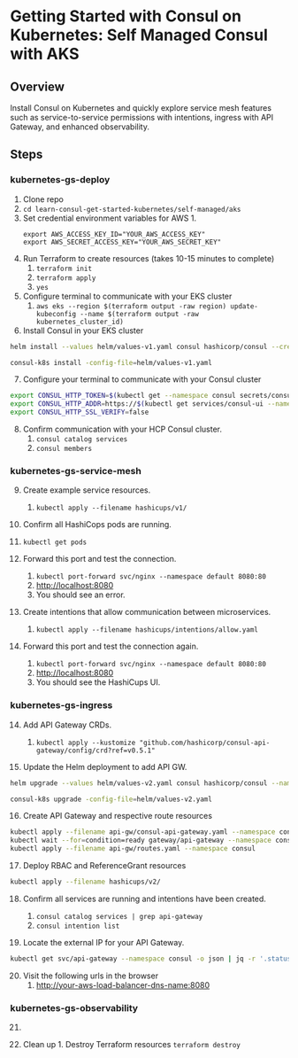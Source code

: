 # Getting Started with Consul on Kubernetes: Self Managed Consul with AKS

## Overview

Install Consul on Kubernetes and quickly explore service mesh features such as service-to-service permissions with intentions, ingress with API Gateway, and enhanced observability.

## Steps

### kubernetes-gs-deploy

1. Clone repo
2. `cd learn-consul-get-started-kubernetes/self-managed/aks`
3. Set credential environment variables for AWS
    1. 
    ```shell
    export AWS_ACCESS_KEY_ID="YOUR_AWS_ACCESS_KEY"
    export AWS_SECRET_ACCESS_KEY="YOUR_AWS_SECRET_KEY"
    ```
4. Run Terraform to create resources (takes 10-15 minutes to complete)
    1. `terraform init`
    2. `terraform apply`
    3. `yes`
5. Configure terminal to communicate with your EKS cluster
    1. `aws eks --region $(terraform output -raw region) update-kubeconfig --name $(terraform output -raw kubernetes_cluster_id)` 
6. Install Consul in your EKS cluster

```sh
helm install --values helm/values-v1.yaml consul hashicorp/consul --create-namespace --namespace consul --version "1.0.2"
```

```sh
consul-k8s install -config-file=helm/values-v1.yaml
```

7. Configure your terminal to communicate with your Consul cluster

```sh
export CONSUL_HTTP_TOKEN=$(kubectl get --namespace consul secrets/consul-bootstrap-acl-token --template={{.data.token}} | base64 -d) && \
export CONSUL_HTTP_ADDR=https://$(kubectl get services/consul-ui --namespace consul -o jsonpath='{.status.loadBalancer.ingress[0].hostname}') && \
export CONSUL_HTTP_SSL_VERIFY=false
```

8. Confirm communication with your HCP Consul cluster.
   1. `consul catalog services`
   2. `consul members`

### kubernetes-gs-service-mesh

9. Create example service resources.
    1. `kubectl apply --filename hashicups/v1/`

10. Confirm all HashiCops pods are running.
   1.  `kubectl get pods`

11. Forward this port and test the connection.
    1.  `kubectl port-forward svc/nginx --namespace default 8080:80`
    2.  [http://localhost:8080](http://localhost:8080)
    3.  You should see an error.

12. Create intentions that allow communication between microservices.
    1.  `kubectl apply --filename hashicups/intentions/allow.yaml`

13. Forward this port and test the connection again.
    1.  `kubectl port-forward svc/nginx --namespace default 8080:80`
    2.  [http://localhost:8080](http://localhost:8080)
    3.  You should see the HashiCups UI.

### kubernetes-gs-ingress

14. Add API Gateway CRDs.
    1.  `kubectl apply --kustomize "github.com/hashicorp/consul-api-gateway/config/crd?ref=v0.5.1"`

15. Update the Helm deployment to add API GW.

```sh
helm upgrade --values helm/values-v2.yaml consul hashicorp/consul --namespace consul --version "1.0.1"
```

```sh
consul-k8s upgrade -config-file=helm/values-v2.yaml
```

16. Create API Gateway and respective route resources

```sh
kubectl apply --filename api-gw/consul-api-gateway.yaml --namespace consul && \
kubectl wait --for=condition=ready gateway/api-gateway --namespace consul --timeout=90s && \
kubectl apply --filename api-gw/routes.yaml --namespace consul
```

17. Deploy RBAC and ReferenceGrant resources

```sh
kubectl apply --filename hashicups/v2/
```

18. Confirm all services are running and intentions have been created.
    1.  `consul catalog services | grep api-gateway`
    2.  `consul intention list`

19.  Locate the external IP for your API Gateway.

```sh
kubectl get svc/api-gateway --namespace consul -o json | jq -r '.status.loadBalancer.ingress[0].hostname'
```

20. Visit the following urls in the browser
    1. [http://your-aws-load-balancer-dns-name:8080](http://your-aws-load-balancer-dns-name:8080)

### kubernetes-gs-observability

21. 

2020. Clean up
    1. Destroy Terraform resources
      `terraform destroy`